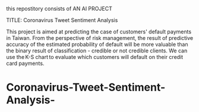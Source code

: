 this repostitory consists of
AN AI PROJECT

TITLE: Coronavirus Tweet Sentiment Analysis 


This project is aimed at predicting the case of customers' default payments in Taiwan. From the perspective of risk management, the result of predictive accuracy of the estimated probability of default will be more valuable than the binary result of classification - credible or not credible clients. We can use the K-S chart to evaluate which customers will default on their credit card payments. 



# Coronavirus-Tweet-Sentiment-Analysis-
